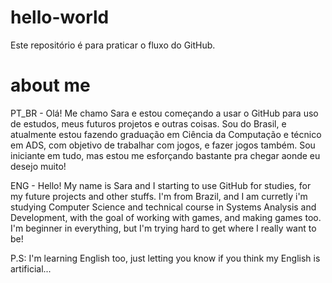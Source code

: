 # hello-world
Este repositório é para praticar o fluxo do GitHub.

# about me
PT_BR - Olá! Me chamo Sara e estou começando a usar o GitHub para uso de estudos, meus futuros projetos e outras coisas. Sou do Brasil, e atualmente estou fazendo graduação em Ciência da Computação e técnico em ADS, com objetivo de trabalhar com jogos, e fazer jogos também. Sou iniciante em tudo, mas estou me esforçando bastante pra chegar aonde eu desejo muito!

ENG - Hello! My name is Sara and I starting to use GitHub for studies, for my future projects and other stuffs. I'm from Brazil, and I am curretly i'm studying Computer Science and technical course in Systems Analysis and Development, with the goal of working with games, and making games too. I'm beginner in everything, but I'm trying hard to get where I really want to be!  

P.S: I'm learning English too, just letting you know if you think my English is artificial...
